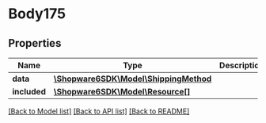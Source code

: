 # Body175

## Properties
Name | Type | Description | Notes
------------ | ------------- | ------------- | -------------
**data** | [**\Shopware6SDK\Model\ShippingMethod**](ShippingMethod.md) |  | [optional] 
**included** | [**\Shopware6SDK\Model\Resource[]**](Resource.md) |  | [optional] 

[[Back to Model list]](../../README.md#documentation-for-models) [[Back to API list]](../../README.md#documentation-for-api-endpoints) [[Back to README]](../../README.md)


